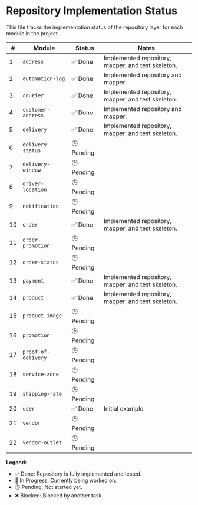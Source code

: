 # Repository Implementation Status

This file tracks the implementation status of the repository layer for each module in the project.

| # | Module | Status | Notes |
|---|---|---|---|
| 1 | `address` | ✅ Done | Implemented repository, mapper, and test skeleton. |
| 2 | `automation-log` | ✅ Done | Implemented repository and mapper. |
| 3 | `courier` | ✅ Done | Implemented repository, mapper, and test skeleton. |
| 4 | `customer-address` | ✅ Done | Implemented repository and mapper. |
| 5 | `delivery` | ✅ Done | Implemented repository, mapper, and test skeleton. |
| 6 | `delivery-status` | 🕒 Pending | |
| 7 | `delivery-window` | 🕒 Pending | |
| 8 | `driver-location` | 🕒 Pending | |
| 9 | `notification` | 🕒 Pending | |
| 10 | `order` | ✅ Done | Implemented repository, mapper, and test skeleton. |
| 11 | `order-promotion` | 🕒 Pending | |
| 12 | `order-status` | 🕒 Pending | |
| 13 | `payment` | ✅ Done | Implemented repository, mapper, and test skeleton. |
| 14 | `product` | ✅ Done | Implemented repository, mapper, and test skeleton. |
| 15 | `product-image` | 🕒 Pending | |
| 16 | `promotion` | 🕒 Pending | |
| 17 | `proof-of-delivery` | 🕒 Pending | |
| 18 | `service-zone` | 🕒 Pending | |
| 19 | `shipping-rate` | 🕒 Pending | |
| 20 | `user` | ✅ Done | Initial example |
| 21 | `vendor` | 🕒 Pending | |
| 22 | `vendor-outlet` | 🕒 Pending | |

**Legend:**
- ✅ Done: Repository is fully implemented and tested.
- 🚧 In Progress: Currently being worked on.
- 🕒 Pending: Not started yet.
- ❌ Blocked: Blocked by another task.